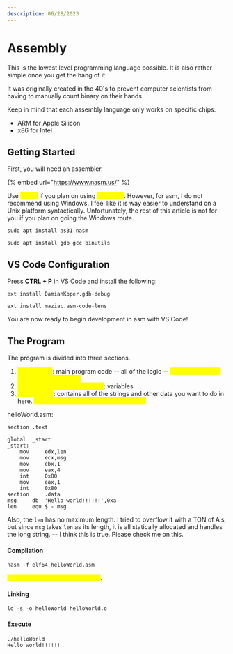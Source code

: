 ```yaml
---
description: 06/28/2023
---
```


# Assembly

This is the lowest level programming language possible. It is also rather simple once you get the hang of it.&#x20;

It was originally created in the 40's to prevent computer scientists from having to manually count binary on their hands.

Keep in mind that each assembly language only works on specific chips.&#x20;

* ARM for Apple Silicon
* x86 for Intel

## Getting Started

First, you will need an assembler.

{% embed url="https://www.nasm.us/" %}

Use <mark style="color:yellow;">masm</mark> if you plan on using <mark style="color:yellow;">Windows</mark>. However, for asm, I do not recommend using Windows. I feel like it is way easier to understand on a Unix platform syntactically. Unfortunately, the rest of this article is not for you if you plan on going the Windows route.&#x20;

```
sudo apt install as31 nasm

sudo apt install gdb gcc binutils
```

## VS Code Configuration

Press **CTRL + P** in VS Code and install the following:

```
ext install DamianKoper.gdb-debug

ext install maziac.asm-code-lens
```

You are now ready to begin development in asm with VS Code!

## The Program

The program is divided into three sections.

1. <mark style="color:yellow;">Text section</mark>: main program code -- all of the logic -- <mark style="color:yellow;">How do you want your program to do it?</mark>
2. <mark style="color:yellow;">Block Starting Symbol section</mark>: variables
3. <mark style="color:yellow;">Data section</mark>: contains all of the strings and other data you want to do in here. <mark style="color:yellow;">What do you want your program to do?</mark>

helloWorld.asm:

```
section .text

global  _start
_start:
    mov     edx,len   
    mov     ecx,msg   
    mov     ebx,1   
    mov     eax,4   
    int     0x80   
    mov     eax,1  
    int     0x80   
section     .data
msg     db  'Hello world!!!!!!',0xa  
len     equ $ - msg  
```

Also, the `len` has no maximum length. I tried to overflow it with a TON of A's, but since `msg` takes `len` as its length, it is all statically allocated and handles the long string. -- I think this is true. Please check me on this.

#### Compilation

```
nasm -f elf64 helloWorld.asm
```

<mark style="color:yellow;">This will generate a helloWorld.o</mark>.

#### Linking

```
ld -s -o helloWorld helloWorld.o
```

#### Execute

```
./helloWorld
Hello world!!!!!!
```





